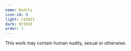 ```yaml
---
name: Nudity
icon-id: N
light: C42021
dark: DF3030
order: 1
---
```


This work may contain human nudity, sexual or otherwise.
